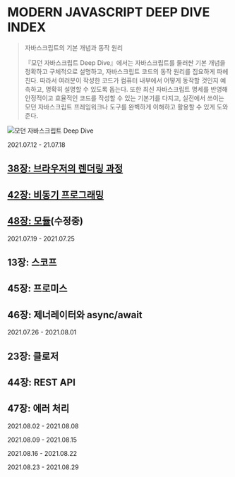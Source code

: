 # MODERN JAVASCRIPT DEEP DIVE INDEX

> 자바스크립트의 기본 개념과 동작 원리
>
> 『모던 자바스크립트 Deep Dive』에서는 자바스크립트를 둘러싼 기본 개념을 정확하고 구체적으로 설명하고, 자바스크립트 코드의 동작 원리를 집요하게 파헤친다. 따라서 여러분이 작성한 코드가 컴퓨터 내부에서 어떻게 동작할 것인지 예측하고, 명확히 설명할 수 있도록 돕는다. 또한 최신 자바스크립트 명세를 반영해 안정적이고 효율적인 코드를 작성할 수 있는 기본기를 다지고, 실전에서 쓰이는 모던 자바스크립트 프레임워크나 도구를 완벽하게 이해하고 활용할 수 있게 도와준다.

![모던 자바스크립트 Deep Dive](http://image.yes24.com/goods/92742567/M)

2021.07.12 - 21.07.18

## [38장: 브라우저의 렌더링 과정](https://chaeeun037.github.io/modern-javascript-deep-dive-ch38/)

## [42장: 비동기 프로그래밍](https://chaeeun037.github.io/modern-javascript-deep-dive-ch42/)

## [48장: 모듈](https://chaeeun037.github.io/modern-javascript-deep-dive-ch48/)(수정중)

2021.07.19 - 2021.07.25

## 13장: 스코프

## 45장: 프로미스

## 46장: 제너레이터와 async/await

2021.07.26 - 2021.08.01

## 23장: 클로저

## 44장: REST API

## 47장: 에러 처리

2021.08.02 - 2021.08.08

2021.08.09 - 2021.08.15

2021.08.16 - 2021.08.22

2021.08.23 - 2021.08.29
